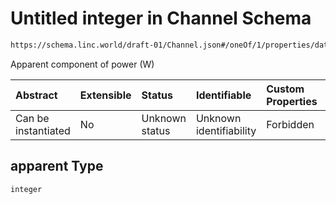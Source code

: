 # Untitled integer in Channel Schema

```txt
https://schema.linc.world/draft-01/Channel.json#/oneOf/1/properties/data/properties/power/properties/apparent
```

Apparent component of power (W)

| Abstract            | Extensible | Status         | Identifiable            | Custom Properties | Additional Properties | Access Restrictions | Defined In                                           |
| :------------------ | :--------- | :------------- | :---------------------- | :---------------- | :-------------------- | :------------------ | :--------------------------------------------------- |
| Can be instantiated | No         | Unknown status | Unknown identifiability | Forbidden         | Allowed               | none                | [Channel.json*](Channel.json "open original schema") |

## apparent Type

`integer`
